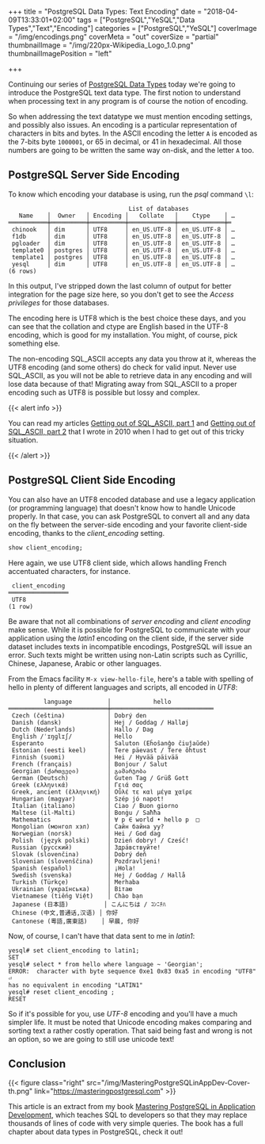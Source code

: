+++
title = "PostgreSQL Data Types: Text Encoding"
date = "2018-04-09T13:33:01+02:00"
tags = ["PostgreSQL","YeSQL","Data Types","Text","Encoding"]
categories = ["PostgreSQL","YeSQL"]
coverImage = "/img/encodings.png"
coverMeta = "out"
coverSize = "partial"
thumbnailImage = "/img/220px-Wikipedia_Logo_1.0.png"
thumbnailImagePosition = "left"

+++

Continuing our series of [PostgreSQL Data Types](/tags/data-types/) today
we're going to introduce the PostgreSQL text data type. The first notion to
understand when processing text in any program is of course the notion of
encoding.

So when addressing the text datatype we must mention encoding settings, and
possibly also issues. An encoding is a particular representation of
characters in bits and bytes. In the ASCII encoding the letter `A` is
encoded as the 7-bits byte `1000001`, or 65 in decimal, or 41 in
hexadecimal. All those numbers are going to be written the same way on-disk,
and the letter `A` too.

<!--more-->
<!--toc-->

## PostgreSQL Server Side Encoding

To know which encoding your database is using, run the *psql* command `\l`:

~~~ psql
                                  List of databases
   Name    │  Owner   │ Encoding │   Collate   │    Ctype    │ …
═══════════╪══════════╪══════════╪═════════════╪═════════════╪═
 chinook   │ dim      │ UTF8     │ en_US.UTF-8 │ en_US.UTF-8 │ …
 f1db      │ dim      │ UTF8     │ en_US.UTF-8 │ en_US.UTF-8 │ …
 pgloader  │ dim      │ UTF8     │ en_US.UTF-8 │ en_US.UTF-8 │ …
 template0 │ postgres │ UTF8     │ en_US.UTF-8 │ en_US.UTF-8 │ …
 template1 │ postgres │ UTF8     │ en_US.UTF-8 │ en_US.UTF-8 │ …
 yesql     │ dim      │ UTF8     │ en_US.UTF-8 │ en_US.UTF-8 │ …
(6 rows)
~~~

In this output, I've stripped down the last column of output for better
integration for the page size here, so you don't get to see the *Access
privileges* for those databases.

The encoding here is UTF8 which is the best choice these days, and you can
see that the collation and ctype are English based in the UTF-8 encoding,
which is good for my installation. You might, of course, pick something
else.

The non-encoding SQL\_ASCII accepts any data you throw at it, whereas the
UTF8 encoding (and some others) do check for valid input. Never use
SQL_ASCII, as you will not be able to retrieve data in any encoding and will
lose data because of that! Migrating away from SQL_ASCII to a proper
encoding such as UTF8 is possible but lossy and complex.

{{< alert info >}}

You can read my articles [Getting out of SQL_ASCII, part
1](/blog/2010/02/getting-out-of-sql_ascii-part-1/) and [Getting out of
SQL_ASCII, part 2](/blog/2010/02/getting-out-of-sql_ascii-part-2/) that I
wrote in 2010 when I had to get out of this tricky situation.

{{< /alert >}}

## PostgreSQL Client Side Encoding

You can also have an UTF8 encoded database and use a legacy application (or
programming language) that doesn't know how to handle Unicode properly. In
that case, you can ask PostgreSQL to convert all and any data on the fly
between the server-side encoding and your favorite client-side encoding,
thanks to the *client_encoding* setting.

~~~ sql
show client_encoding;
~~~

Here again, we use UTF8 client side, which allows handling French
accentuated characters, for instance.

~~~ psql
 client_encoding 
═════════════════
 UTF8
(1 row)
~~~

Be aware that not all combinations of *server encoding* and *client
encoding* make sense. While it is possible for PostgreSQL to communicate
with your application using the *latin1* encoding on the client side, if the
server side dataset includes texts in incompatible encodings, PostgreSQL
will issue an error. Such texts might be written using non-Latin scripts
such as Cyrillic, Chinese, Japanese, Arabic or other languages.

From the Emacs facility `M-x view-hello-file`, here's a table with spelling
of hello in plenty of different languages and scripts, all encoded in
*UTF8*:

~~~ psql
          language          │            hello        
════════════════════════════╪═════════════════════════════
 Czech (čeština)            │ Dobrý den
 Danish (dansk)             │ Hej / Goddag / Halløj
 Dutch (Nederlands)         │ Hallo / Dag
 English /ˈɪŋɡlɪʃ/          │ Hello
 Esperanto                  │ Saluton (Eĥoŝanĝo ĉiuĵaŭde)
 Estonian (eesti keel)      │ Tere päevast / Tere õhtust
 Finnish (suomi)            │ Hei / Hyvää päivää
 French (français)          │ Bonjour / Salut
 Georgian (ქართველი)        │ გამარჯობა
 German (Deutsch)           │ Guten Tag / Grüß Gott
 Greek (ελληνικά)           │ Γειά σας
 Greek, ancient (ἑλληνική)  │ Οὖλέ τε καὶ μέγα χαῖρε
 Hungarian (magyar)         │ Szép jó napot!
 Italian (italiano)         │ Ciao / Buon giorno
 Maltese (il-Malti)         │ Bonġu / Saħħa
 Mathematics                │ ∀ p ∈ world • hello p  □
 Mongolian (монгол хэл)     │ Сайн байна уу?
 Norwegian (norsk)          │ Hei / God dag
 Polish  (język polski)     │ Dzień dobry! / Cześć!
 Russian (русский)          │ Здра́вствуйте!
 Slovak (slovenčina)        │ Dobrý deň
 Slovenian (slovenščina)    │ Pozdravljeni!
 Spanish (español)          │ ¡Hola!
 Swedish (svenska)          │ Hej / Goddag / Hallå
 Turkish (Türkçe)           │ Merhaba
 Ukrainian (українська)     │ Вітаю
 Vietnamese (tiếng Việt)    │ Chào bạn
 Japanese (日本語)          │ こんにちは / ｺﾝﾆﾁﾊ
 Chinese (中文,普通话,汉语) │ 你好
 Cantonese (粵語,廣東話)    │ 早晨, 你好
~~~

Now, of course, I can't have that data sent to me in *latin1*:

~~~ psql
yesql# set client_encoding to latin1;
SET
yesql# select * from hello where language ~ 'Georgian';
ERROR:  character with byte sequence 0xe1 0x83 0xa5 in encoding "UTF8" ⏎
has no equivalent in encoding "LATIN1"
yesql# reset client_encoding ;
RESET
~~~

So if it's possible for you, use *UTF-8* encoding and you'll have a much
simpler life. It must be noted that Unicode encoding makes comparing and
sorting text a rather costly operation. That said being fast and wrong is
not an option, so we are going to still use unicode text!

## Conclusion

{{< figure class="right"
             src="/img/MasteringPostgreSQLinAppDev-Cover-th.png"
            link="https://masteringpostgresql.com" >}}
            
This article is an extract from my book [Mastering PostgreSQL in Application
Development](https://masteringpostgresql.com), which teaches SQL to
developers so that they may replace thousands of lines of code with very
simple queries. The book has a full chapter about data types in PostgreSQL,
check it out!
